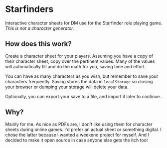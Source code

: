 # Starfinders

Interactive character sheets for DM use for the Starfinder role playing game. _This is not a character generator._

## How does this work?

Create a character sheet for your players. Assuming you have a copy of their character sheet, copy over the pertinent values. Many of the values will automatically fill and do the math for you, saving time and effort.

You can have as many characters as you wish, but remember to save your characters frequently. Saving stores the data in `localStorage` so closing your browser or dumping your storage will delete your data.

Optionally, you can export your save to a file, and import it later to continue.

## Why?

Mainly for me. As nice as PDFs are, I don't like using them for character sheets during online games. I'd prefer an actual sheet or something digital. I chose the latter because I wanted a weekend project for myself. And I decided to make it open source in case anyone else gets the itch too!
